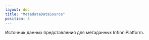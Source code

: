 ```yaml
---
layout: doc
title: "MetadataDataSource"
position: 3
---
```


Источник данных представления для метаданных InfinniPlatform.
